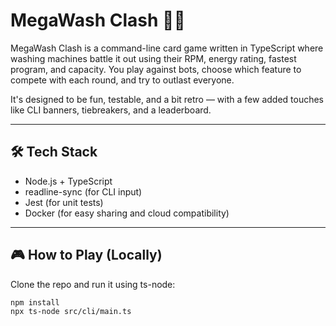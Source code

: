 # MegaWash Clash 🧼🌀

MegaWash Clash is a command-line card game written in TypeScript where washing machines battle it out using their RPM, energy rating, fastest program, and capacity. You play against bots, choose which feature to compete with each round, and try to outlast everyone.

It's designed to be fun, testable, and a bit retro — with a few added touches like CLI banners, tiebreakers, and a leaderboard.

---

## 🛠️ Tech Stack

- Node.js + TypeScript
- readline-sync (for CLI input)
- Jest (for unit tests)
- Docker (for easy sharing and cloud compatibility)

---

## 🎮 How to Play (Locally)

Clone the repo and run it using ts-node:

```bash
npm install
npx ts-node src/cli/main.ts
